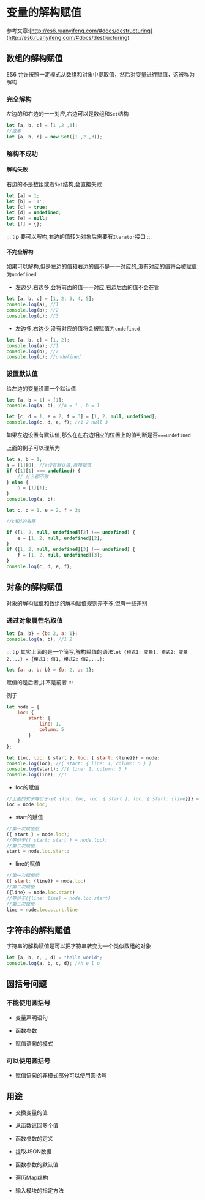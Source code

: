 # 变量的解构赋值

参考文章:[http://es6.ruanyifeng.com/#docs/destructuring](http://es6.ruanyifeng.com/#docs/destructuring)

## 数组的解构赋值

ES6 允许按照一定模式从数组和对象中提取值，然后对变量进行赋值，这被称为解构

### 完全解构

左边的和右边的一一对应,右边可以是数组和`Set`结构

```javascript
let [a, b, c] = [1 ,2 ,3];
//或者
let [a, b, c] = new Set([1 ,2 ,3]);
```

### 解构不成功

#### 解构失败

右边的不是数组或者`Set`结构,会直接失败

```javascript
let [a] = 1;
let [b] = '1';
let [c] = true;
let [d] = undefined;
let [e] = null;
let [f] = {};
```

::: tip
要可以解构,右边的值转为对象后需要有`Iterator`接口
:::

#### 不完全解构

如果可以解构,但是左边的值和右边的值不是一一对应的,没有对应的值将会被赋值为`undefined`

- 左边少,右边多,会将前面的值一一对应,右边后面的值不会在管

```javascript
let [a, b, c] = [1, 2, 3, 4, 5];
console.log(a); //1
console.log(b); //2
console.log(c); //3
```

- 左边多,右边少,没有对应的值将会被赋值为`undefined`

```javascript
let [a, b, c] = [1, 2];
console.log(a); //1
console.log(b); //2
console.log(c); //undefined
```

### 设置默认值

给左边的变量设置一个默认值

```javascript
let [a, b = 1] = [1];
console.log(a, b); //a = 1 , b = 1

let [c, d = 1, e = 2, f = 3] = [1, 2, null, undefined];
console.log(c, d, e, f); //1 2 null 3
```

如果左边设置有默认值,那么在在右边相应的位置上的值判断是否`===undefined`

上面的例子可以理解为

```javascript
let a, b = 1;
a = [1][0]; //a没有默认值,直接赋值
if ([1][1] === undefined) {
    // 什么都不做
} else {
    b = [1][1];
}
console.log(a, b);

let c, d = 1, e = 2, f = 3;

//c和d的省略

if ([1, 2, null, undefined][2] !== undefined) {
    e = [1, 2, null, undefined][2];
}
if ([1, 2, null, undefined][3] !== undefined) {
    f = [1, 2, null, undefined][3];
}
console.log(c, d, e, f);
```

## 对象的解构赋值

对象的解构赋值和数组的解构赋值规则差不多,但有一些差别

### 通过对象属性名取值

```javascript
let {a, b} = {b: 2, a: 1};
console.log(a, b); //1 2
```

::: tip
其实上面的是一个简写,解构赋值的语法`let {模式1: 变量1, 模式2: 变量2,...} = {模式1: 值1, 模式2: 值2,...};`

```javascript
let {a: a, b: b} = {b: 2, a: 1};
```

赋值的是后者,并不是前者
:::

例子

```javascript
let node = {
    loc: {
        start: {
            line: 1,
            column: 5
        }
    }
};

let {loc, loc: { start }, loc: { start: {line}}} = node;
console.log(loc); //{ start: { line: 1, column: 5 } }
console.log(start); //{ line: 1, column: 5 }
console.log(line); //1
```

- loc的赋值

```javascript
//上面的式子等价于let {loc: loc, loc: { start }, loc: { start: {line}}} = node;
loc = node.loc;
```

- start的赋值

```javascript
//第一次赋值后
({ start } = node.loc);
//等价于({ start: start } = node.loc);
//第二次赋值
start = node.loc.start;
```

- line的赋值

```javascript
//第一次赋值后
({ start: {line}} = node.loc)
//第二次赋值
({line} = node.loc.start)
//等价于({line: line} = node.loc.start)
//第三次赋值
line = node.loc.start.line
```

## 字符串的解构赋值

字符串的解构赋值是可以把字符串转变为一个类似数组的对象

```javascript
let [a, b, c, , d] = "hello world";
console.log(a, b, c, d); //h e l o
```

## 圆括号问题

### 不能使用圆括号

- 变量声明语句

- 函数参数

- 赋值语句的模式

### 可以使用圆括号

- 赋值语句的非模式部分可以使用圆括号

## 用途

- 交换变量的值

- 从函数返回多个值

- 函数参数的定义

- 提取JSON数据

- 函数参数的默认值

- 遍历Map结构

- 输入模块的指定方法
